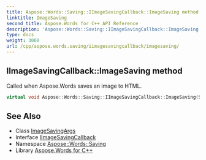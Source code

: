```yaml
---
title: Aspose::Words::Saving::IImageSavingCallback::ImageSaving method
linktitle: ImageSaving
second_title: Aspose.Words for C++ API Reference
description: 'Aspose::Words::Saving::IImageSavingCallback::ImageSaving method. Called when Aspose.Words saves an image to HTML in C++.'
type: docs
weight: 3000
url: /cpp/aspose.words.saving/iimagesavingcallback/imagesaving/
---
```

## IImageSavingCallback::ImageSaving method


Called when Aspose.Words saves an image to HTML.

```cpp
virtual void Aspose::Words::Saving::IImageSavingCallback::ImageSaving(System::SharedPtr<Aspose::Words::Saving::ImageSavingArgs> args)=0
```

## See Also

* Class [ImageSavingArgs](../../imagesavingargs/)
* Interface [IImageSavingCallback](../)
* Namespace [Aspose::Words::Saving](../../)
* Library [Aspose.Words for C++](../../../)
